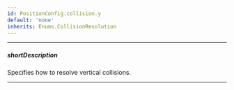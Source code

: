 ```yaml
---
id: PositionConfig.collision.y
default: 'none'
inherits: Enums.CollisionResolution
---
```

---
##### shortDescription
Specifies how to resolve vertical collisions.

---
<!-- Description goes here -->